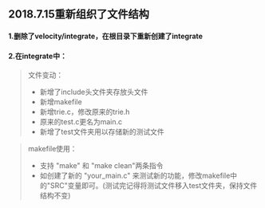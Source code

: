 ## 2018.7.15重新组织了文件结构

#### 1.删除了velocity/integrate，在根目录下重新创建了integrate

#### 2.在integrate中：

> 文件变动：
>
> * 新增了include头文件夹存放头文件
> * 新增makefile
> * 新增trie.c，修改原来的trie.h
> * 原来的test.c更名为main.c
> * 新增了test文件夹用以存储新的测试文件

> makefile使用：
>
> * 支持 "make" 和 "make clean"两条指令
> * 如创建了新的 "your_main.c" 来测试新的功能，修改makefile中的"SRC"变量即可。(测试完记得将测试文件移入test文件夹，保持文件结构不变)